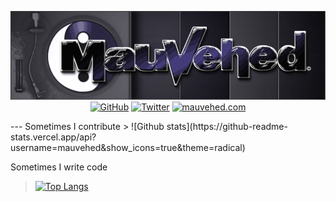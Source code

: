 <p align="center">
    <img src="images/mauvehed_transparent.png">
	<a href="https://github.com/mauvehed"><img src="https://img.shields.io/github/followers/mauvehed.svg?label=GitHub&style=social" alt="GitHub"></a>
	<a href="https://twitter.com/mauvehed"><img src="https://img.shields.io/twitter/follow/mauvehed?label=Twitter&style=social" alt="Twitter"></a>
	<a href="https://mauvehed.com"><img src="https://img.shields.io/website?down_color=red&style=social&up_color=purple&url=https%3A%2F%2Fmauvehed.com" alt="mauvehed.com"></a>
</p>
---
Sometimes I contribute
> ![Github stats](https://github-readme-stats.vercel.app/api?username=mauvehed&show_icons=true&theme=radical)

Sometimes I write code
> [![Top Langs](https://github-readme-stats.vercel.app/api/top-langs/?username=mauvehed&theme=radical&layout=compact)](https://github.com/anuraghazra/github-readme-stats)

